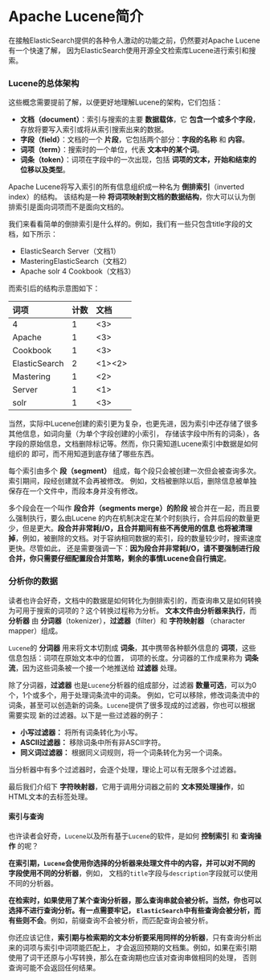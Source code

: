 Apache Lucene简介
==============================================================
在接触ElasticSearch提供的各种令人激动的功能之前，仍然要对Apache Lucene有一个快速了解，
因为ElasticSearch使用开源全文检索库Lucene进行索引和搜索。

### Lucene的总体架构
这些概念需要提前了解，以便更好地理解Lucene的架构，它们包括：
+ **文档（document）**：索引与搜索的主要 **数据载体**，它 **包含一个或多个字段**，存放将要写入索引或将从索引搜索出来的数据。
+ **字段（field）**：文档的一个 **片段**，它包括两个部分：**字段的名称** 和 **内容**。
+ **词项（term）**：搜索时的一个单位，代表 **文本中的某个词**。
+ **词条（token）**：词项在字段中的一次出现，包括 **词项的文本，开始和结束的位移以及类型**。

Apache Lucene将写入索引的所有信息组织成一种名为 **倒排索引**（inverted index）的结构。
该结构是一种 **将词项映射到文档的数据结构**，你大可以认为倒排索引是面向词项而不是面向文档的。

我们来看看简单的倒排索引是什么样的。例如，我们有一些只包含title字段的文档，如下所示：
+ ElasticSearch Server（文档1）
+ MasteringElasticSearch（文档2）
+ Apache solr 4 Cookbook（文档3）

而索引后的结构示意图如下：

| 词项 | 计数 | 文档 |
| :--  | :-- | :---|
| 4 | 1 | <3> |
| Apache | 1 | <3> |
| Cookbook | 1 | <3> |
| ElasticSearch | 2 | <1><2> |
| Mastering | 1 | <2> |
| Server | 1 | <1> |
| solr | 1 | <3> |

当然，实际中Lucene创建的索引更为复杂，也更先进，因为索引中还存储了很多其他信息，如词向量（为单个字段创建的小索引，
存储该字段中所有的词条），各字段的原始信息，文档删除标记等。然而，你只需知道Lucene索引中数据是如何组织的
即可，而不用知道到底存储了哪些东西。

每个索引由多个 **段（segment）** 组成，每个段只会被创建一次但会被查询多次。索引期间，段经创建就不会再被修改。
例如，文档被删除以后，删除信息被单独保存在一个文件中，而段本身并没有修改。

多个段会在一个叫作 **段合并（segments merge）的阶段** 被合并在一起，而且要么强制执行，要么由Lucene
的内在机制决定在某个时刻执行，合并后段的数量更少，但是更大。**段合并非常耗I/O，且合并期间有些不再使用的信息
也将被清理掉**，例如，被删除的文档。对于容纳相同数据的索引，段的数量较少时，搜索速度更快。尽管如此，
还是需要强调一下：**因为段合并非常耗I/O，请不要强制进行段合并，你只需要仔细配置段合并策略，剩余的事情Lucene会自行搞定**。

### 分析你的数据
读者也许会好奇，文档中的数据是如何转化为倒排索引的，而查询串又是如何转换为可用于搜索的词项的？这个转换过程称为分析。
**文本文件由分析器来执行**，而 **分析器** 由 **分词器**（tokenizer），**过滤器**（filter）和 **字符映射器**
（character mapper）组成。

`Lucene`的 **分词器** 用来将文本切割成 **词条**，其中携带各种额外信息的 **词项**，这些信息包括：词项在原始文本中的位置，
词项的长度。分词器的工作成果称为 **词条流**，因为这些词条被一个接一个地推送给 **过滤器** 处理。

除了分词器，**过滤器** 也是`Lucene`分析器的组成部分，过滤器 **数量可选**，可以为0个，1个或多个，用于处理词条流中的词条。
例如，它可以移除，修改词条流中的词条，甚至可以创造新的词条。`Lucene`提供了很多现成的过滤器，你也可以根据需要实现
新的过滤器。以下是一些过滤器的例子：
+ **小写过滤器：** 将所有词条转化为小写。
+ **ASCII过滤器：** 移除词条中所有非ASCII字符。
+ **同义词过滤器：** 根据同义词规则，将一个词条转化为另一个词条。

当分析器中有多个过滤器时，会逐个处理，理论上可以有无限多个过滤器。

最后我们介绍下 **字符映射器**，它用于调用分词器之前的 **文本预处理操作**，如HTML文本的去标签处理。

#### 索引与查询
也许读者会好奇，`Lucene`以及所有基于`Lucene`的软件，是如何 **控制索引** 和 **查询操作** 的呢？

**在索引期，`Lucene`会使用你选择的分析器来处理文件中的内容，并可以对不同的字段使用不同的分析器**，例如，
文档的`title`字段与`description`字段就可以使用不同的分析器。

**在检索时，如果使用了某个查询分析器，那么查询串就会被分析。当然，你也可以选择不进行查询分析。有一点需要牢记，
`ElasticSearch`中有些查询会被分析，而有些则不会**。例如，前缀查询不会被分析，而匹配查询会被分析。

你还应该记住，**索引期与检索期的文本分析要采用同样的分析器**，只有查询分析出来的词项与索引中词项能匹配上，
才会返回预期的文档集。例如，如果在索引期使用了词干还原与小写转换，那么在查询期也应该对查询串做相同的处理，
否则查询可能不会返回任何结果。
